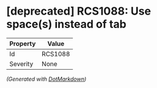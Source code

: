 # \[deprecated\] RCS1088: Use space\(s\) instead of tab

| Property | Value   |
| -------- | ------- |
| Id       | RCS1088 |
| Severity | None    |


*\(Generated with [DotMarkdown](http://github.com/JosefPihrt/DotMarkdown)\)*